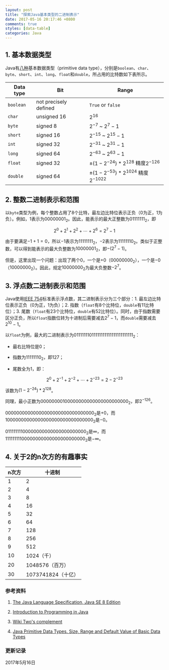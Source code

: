 ```yaml
---
layout: post
title: "探索Java基本类型的二进制表示"
date: 2017-05-16 20:17:46 +0800
comments: true
styles: [data-table]
categories: Java
---
```


## 1. 基本数据类型 ##

Java有[八种](https://docs.oracle.com/javase/specs/jls/se8/html/jls-4.html#jls-4.2)基本数据类型（primitive data type），分别是`boolean`、`char`、`byte`、`short`、`int`、`long`、`float`和`double`，所占用的比特数如下表所示。

<!--more-->

| Data type | Bit                   | Range                       |
|-----------|-----------------------|-----------------------------|
| `boolean` | not precisely defined | `True` or `false`           |
| `char`    | unsigned 16           | $2^{16}$                    |
| `byte`    | signed 8              | $2^{-7}$ ~ $2^7-1$          |
| `short`   | signed 16             | $2^{-15}$ ~ $2^{15}-1$      |
| `int`     | signed 32             | $2^{-31}$ ~ $2^{31}-1$      |
| `long`    | signed 64             | $2^{-63}$ ~ $2^{63}-1$      |
| `float`   | signed 32             | $\pm (1-2^{-24}) * 2^{128}$ 精度$2^{-126}$   |
| `double`  | signed 64             | $\pm (1-2^{-53}) * 2^{1024}$ 精度$2^{-1022}$ |


## 2. 整数二进制表示和范围 ##

以`byte`类型为例，每个整数占用了8个比特，最左边比特位表示正负（0为正，1为负）。例如，$1$表示为$0000 0001_2$。因此，能表示的最大正整数为$0111 1111_2$，即

$$
2^0 + 2^1 + 2^2 + \cdots + 2^6 = 2^7 - 1
$$

由于要满足$-1 + 1 = 0$，所以$-1$表示为$1111 1111_2$，$-2$表示为$1111 1110_2$。类似于正整数，可以得到能表示的最大负整数为$1000 0001_2$，即$-(2^7 - 1)$。

但是，这里出现一个问题：出现了两个0，一个是$+0$（$0000 0000_2$），一个是$-0$（$1000 0000_2$）。因此，规定$1000 0000_2$为最大负整数$-2^7$。

## 3. 浮点数二进制表示和范围 ##

Java使用[IEEE 754](https://en.wikipedia.org/wiki/IEEE_floating_point)标准表示浮点数，其二进制表示分为三个部分：1. 最左边比特位表示正负（0为正，1为负）；2. 指数（`float`有8个比特位，`double`有11比特位）；3. 尾数（`float`有23个比特位，`double`有52比特位）。同时，由于指数需要区分正负，所以`float`指数位转为十进制后需要减去$2^7-1$，而`double`需要减去$2^{10}-1$。

以`float`为例，最大的二进制表示为$0 11111110 11111111111111111111111_2$：

* 最右比特位是0；

* 指数为$1111 1110_2$，即$127$；

* 尾数全为1，即：

$$
2^0 + 2^{-1} + 2^{-2} + \cdots + 2^{-23} = 2-2^{-23}
$$

该数为$(1-2^{-24}) * 2^{128}$。

同理，最小正数为$0 00000001 00000000000000000000000_2$，即$2^{-126}$。

$0 00000000 00000000000000000000000_2$是$+0$，而$1 00000000 00000000000000000000000_2$是$-0$。

$0 11111111 00000000000000000000000_2$是$\infty$，而$1 11111111 00000000000000000000000_2$是$-\infty$。



## 4. 关于2的n次方的有趣事实 ##

| n次方 |             十进制 |
|-------|--------------------|
|     1 |                  2 |
|     2 |                  4 |
|     3 |                  8 |
|     4 |                 16 |
|     5 |                 32 |
|     6 |                 64 |
|     7 |                128 |
|     8 |                256 |
|     9 |                512 |
|    10 |         1024（千） |
|    20 |    1048576（百万） |
|    30 | 1073741824（十亿） |


### 参考资料 ###

1. [The Java Language Specification, Java SE 8 Edition](https://docs.oracle.com/javase/specs/index.html) 

2. [Introduction to Programming in Java](http://introcs.cs.princeton.edu/java/home/)

3. [Wiki Two's complement](https://en.wikipedia.org/wiki/Two's_complement) 

4. [Java Primitive Data Types. Size, Range and Default Value of Basic Data Types](http://cs-fundamentals.com/java-programming/java-primitive-data-types.php) 



### 更新记录 ###

2017年5月16日
